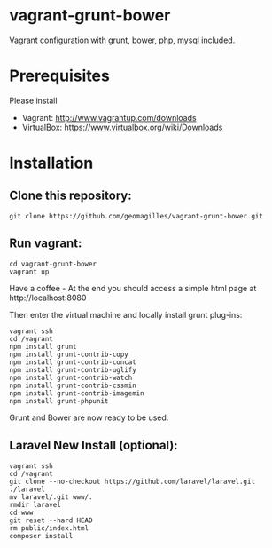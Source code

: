 vagrant-grunt-bower
===================

Vagrant configuration with grunt, bower, php, mysql included.

Prerequisites
=============
Please install 
- Vagrant: http://www.vagrantup.com/downloads
- VirtualBox: https://www.virtualbox.org/wiki/Downloads

Installation
============

Clone this repository:
----------------------
````
git clone https://github.com/geomagilles/vagrant-grunt-bower.git
``````

Run vagrant:
------------
````
cd vagrant-grunt-bower
vagrant up
````
Have a coffee - At the end you should access a simple html page at http://localhost:8080

Then enter the virtual machine and locally install grunt plug-ins:
````
vagrant ssh
cd /vagrant
npm install grunt
npm install grunt-contrib-copy
npm install grunt-contrib-concat
npm install grunt-contrib-uglify
npm install grunt-contrib-watch
npm install grunt-contrib-cssmin
npm install grunt-contrib-imagemin
npm install grunt-phpunit
````
Grunt and Bower are now ready to be used.

Laravel New Install (optional):
------------------------------------
````
vagrant ssh
cd /vagrant
git clone --no-checkout https://github.com/laravel/laravel.git ./laravel
mv laravel/.git www/.
rmdir laravel
cd www
git reset --hard HEAD
rm public/index.html
composer install
````
